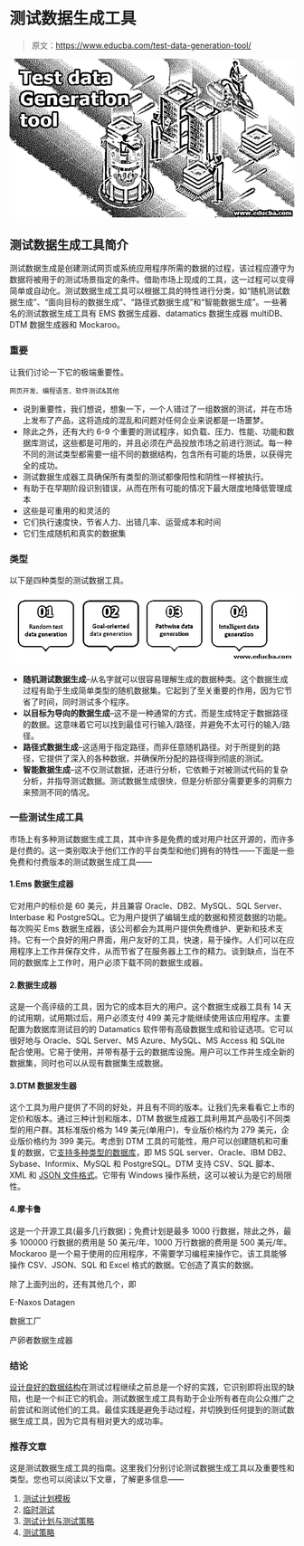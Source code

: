 # 测试数据生成工具

> 原文：<https://www.educba.com/test-data-generation-tool/>

![Test data generation tool](img/41a34dd9db9c99bc6437a130336a3271.png)



## 测试数据生成工具简介

测试数据生成是创建测试网页或系统应用程序所需的数据的过程，该过程应遵守为数据将被用于的测试场景指定的条件。借助市场上现成的工具，这一过程可以变得简单或自动化。测试数据生成工具可以根据工具的特性进行分类，如“随机测试数据生成”、“面向目标的数据生成”、“路径式数据生成”和“智能数据生成”。一些著名的测试数据生成工具有 EMS 数据生成器、datamatics 数据生成器 multiDB、DTM 数据生成器和 Mockaroo。

### 重要

让我们讨论一下它的极端重要性。

<small>网页开发、编程语言、软件测试&其他</small>

*   说到重要性，我们想说，想象一下，一个人错过了一组数据的测试，并在市场上发布了产品，这将造成的混乱和问题对任何企业来说都是一场噩梦。
*   除此之外，还有大约 6-9 个重要的测试程序，如负载、压力、性能、功能和数据库测试，这些都是可用的，并且必须在产品投放市场之前进行测试。每一种不同的测试类型都需要一组不同的数据结构，包含所有可能的场景，以获得完全的成功。
*   测试数据生成器工具确保所有类型的测试都像阳性和阴性一样被执行。
*   有助于在早期阶段识别错误，从而在所有可能的情况下最大限度地降低管理成本
*   这些是可重用的和灵活的
*   它们执行速度快，节省人力、出错几率、运营成本和时间
*   它们生成随机和真实的数据集

### 类型

以下是四种类型的测试数据工具。

![Test data generation tool typesTest data generation tool types](img/5212037b9be540b9d60ea2f008d0a2db.png)



*   **随机测试数据生成**–从名字就可以很容易理解生成的数据种类。这个数据生成过程有助于生成简单类型的随机数据集。它起到了至关重要的作用，因为它节省了时间，同时测试多个程序。
*   **以目标为导向的数据生成**–这不是一种通常的方式，而是生成特定于数据路径的数据。这意味着它可以找到最佳可行输入/路径，并避免不太可行的输入/路径。
*   **路径式数据生成**–这适用于指定路径，而非任意随机路径。对于所提到的路径，它提供了深入的各种数据，并确保所分配的路径得到彻底的测试。
*   **智能数据生成**–这不仅测试数据，还进行分析，它依赖于对被测试代码的复杂分析，并指导测试数据。测试数据生成很快，但是分析部分需要更多的洞察力来预测不同的情况。

### 一些测试生成工具

市场上有多种测试数据生成工具，其中许多是免费的或对用户社区开源的，而许多是付费的。这一类别取决于他们工作的平台类型和他们拥有的特性——下面是一些免费和付费版本的测试数据生成工具——

#### 1.Ems 数据生成器

它对用户的标价是 60 美元，并且兼容 Oracle、DB2、MySQL、SQL Server、Interbase 和 PostgreSQL。它为用户提供了编辑生成的数据和预览数据的功能。每次购买 Ems 数据生成器，该公司都会为其用户提供免费维护、更新和技术支持。它有一个良好的用户界面，用户友好的工具，快速，易于操作。人们可以在应用程序上工作并保存文件，从而节省了在服务器上工作的精力。谈到缺点，当在不同的数据库上工作时，用户必须下载不同的数据生成器。

#### 2.数据生成器

这是一个高评级的工具，因为它的成本巨大的用户。这个数据生成器工具有 14 天的试用期，试用期过后，用户必须支付 499 美元才能继续使用该应用程序。主要配置为数据库测试目的的 Datamatics 软件带有高级数据生成和验证选项。它可以很好地与 Oracle、SQL Server、MS Azure、MySQL、MS Access 和 SQLite 配合使用。它易于使用，并带有基于云的数据库设施。用户可以工作并生成全新的数据集，同时也可以从现有数据集生成数据。

#### 3.DTM 数据发生器

这个工具为用户提供了不同的好处，并且有不同的版本。让我们先来看看它上市的定价和版本。通过三种计划和版本，DTM 数据生成器工具利用其产品吸引不同类型的用户群。其标准版价格为 149 美元(单用户)，专业版价格约为 279 美元，企业版价格约为 399 美元。考虑到 DTM 工具的可能性，用户可以创建随机和可重复的数据，它[支持多种类型的数据库](https://www.educba.com/types-of-database/)，即 MS SQL server、Oracle、IBM DB2、Sybase、Informix、MySQL 和 PostgreSQL。DTM 支持 CSV、SQL 脚本、XML 和 [JSON 文件格式](https://www.educba.com/what-is-json/)。它带有 Windows 操作系统，这可以被认为是它的局限性。

#### 4.摩卡鲁

这是一个开源工具(最多几行数据)；免费计划是最多 1000 行数据，除此之外，最多 100000 行数据的费用是 50 美元/年，1000 万行数据的费用是 500 美元/年。Mockaroo 是一个易于使用的应用程序，不需要学习编程来操作它。该工具能够操作 CSV、JSON、SQL 和 Excel 格式的数据。它创造了真实的数据。

除了上面列出的，还有其他几个，即

E-Naxos Datagen

数据工厂

产卵者数据生成器

### 结论

[设计良好的数据结构](https://www.educba.com/data-structure-interview-questions/)在测试过程继续之前总是一个好的实践，它识别即将出现的缺陷，也是一个纠正它的机会。测试数据生成工具有助于企业所有者在向公众推广之前尝试和测试他们的工具。最佳实践是避免手动过程，并切换到任何提到的测试数据生成工具，因为它具有相对更大的成功率。

### 推荐文章

这是测试数据生成工具的指南。这里我们分别讨论测试数据生成工具以及重要性和类型。您也可以阅读以下文章，了解更多信息——

1.  [测试计划模板](https://www.educba.com/test-plan-template/)
2.  [临时测试](https://www.educba.com/adhoc-testing/)
3.  [测试计划与测试策略](https://www.educba.com/test-plan-vs-test-strategy/)
4.  [测试策略](https://www.educba.com/test-strategy/)





